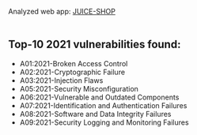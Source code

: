 Analyzed web app: [JUICE-SHOP](https://github.com/juice-shop/juice-shop)
<br/><br/>
## Top-10 2021 vulnerabilities found:
- A01:2021-Broken Access Control
- A02:2021-Cryptographic Failure
- A03:2021-Injection Flaws
- A05:2021-Security Misconfiguration 
- A06:2021-Vulnerable and Outdated Components
- A07:2021-Identification and Authentication Failures
- A08:2021-Software and Data Integrity Failures
- A09:2021-Security Logging and Monitoring Failures